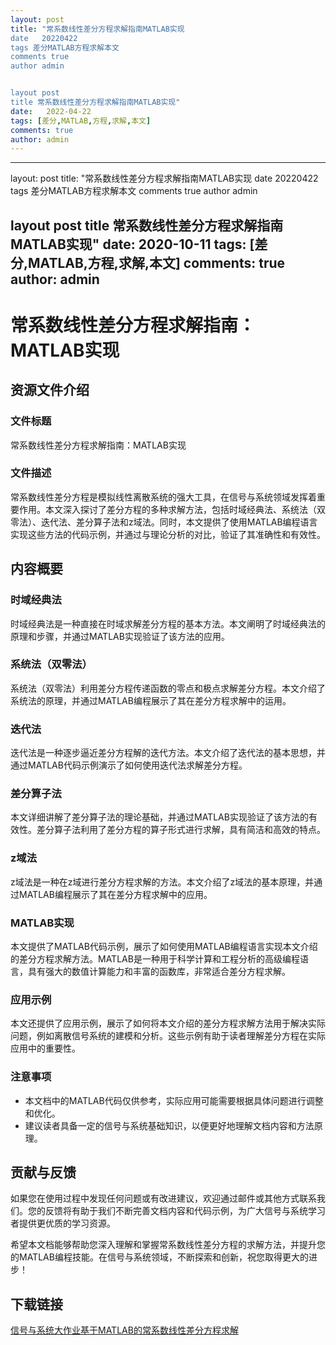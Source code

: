 ```yaml
---
layout: post
title: "常系数线性差分方程求解指南MATLAB实现
date   20220422
tags 差分MATLAB方程求解本文
comments true
author admin


layout post
title 常系数线性差分方程求解指南MATLAB实现"
date:   2022-04-22
tags: [差分,MATLAB,方程,求解,本文]
comments: true
author: admin
---
```

---
layout: post
title: "常系数线性差分方程求解指南MATLAB实现
date   20220422
tags 差分MATLAB方程求解本文
comments true
author admin


layout post
title 常系数线性差分方程求解指南MATLAB实现"
date:   2020-10-11
tags: [差分,MATLAB,方程,求解,本文]
comments: true
author: admin
---
# **常系数线性差分方程求解指南：MATLAB实现**

## 资源文件介绍

### 文件标题
常系数线性差分方程求解指南：MATLAB实现

### 文件描述

常系数线性差分方程是模拟线性离散系统的强大工具，在信号与系统领域发挥着重要作用。本文深入探讨了差分方程的多种求解方法，包括时域经典法、系统法（双零法）、迭代法、差分算子法和z域法。同时，本文提供了使用MATLAB编程语言实现这些方法的代码示例，并通过与理论分析的对比，验证了其准确性和有效性。

## 内容概要

### 时域经典法

时域经典法是一种直接在时域求解差分方程的基本方法。本文阐明了时域经典法的原理和步骤，并通过MATLAB实现验证了该方法的应用。

### 系统法（双零法）

系统法（双零法）利用差分方程传递函数的零点和极点求解差分方程。本文介绍了系统法的原理，并通过MATLAB编程展示了其在差分方程求解中的运用。

### 迭代法

迭代法是一种逐步逼近差分方程解的迭代方法。本文介绍了迭代法的基本思想，并通过MATLAB代码示例演示了如何使用迭代法求解差分方程。

### 差分算子法

本文详细讲解了差分算子法的理论基础，并通过MATLAB实现验证了该方法的有效性。差分算子法利用了差分方程的算子形式进行求解，具有简洁和高效的特点。

### z域法

z域法是一种在z域进行差分方程求解的方法。本文介绍了z域法的基本原理，并通过MATLAB编程展示了其在差分方程求解中的应用。

### MATLAB实现

本文提供了MATLAB代码示例，展示了如何使用MATLAB编程语言实现本文介绍的差分方程求解方法。MATLAB是一种用于科学计算和工程分析的高级编程语言，具有强大的数值计算能力和丰富的函数库，非常适合差分方程求解。

### 应用示例

本文还提供了应用示例，展示了如何将本文介绍的差分方程求解方法用于解决实际问题，例如离散信号系统的建模和分析。这些示例有助于读者理解差分方程在实际应用中的重要性。

### 注意事项

- 本文档中的MATLAB代码仅供参考，实际应用可能需要根据具体问题进行调整和优化。
- 建议读者具备一定的信号与系统基础知识，以便更好地理解文档内容和方法原理。

## 贡献与反馈

如果您在使用过程中发现任何问题或有改进建议，欢迎通过邮件或其他方式联系我们。您的反馈将有助于我们不断完善文档内容和代码示例，为广大信号与系统学习者提供更优质的学习资源。

希望本文档能够帮助您深入理解和掌握常系数线性差分方程的求解方法，并提升您的MATLAB编程技能。在信号与系统领域，不断探索和创新，祝您取得更大的进步！

## 下载链接

[信号与系统大作业基于MATLAB的常系数线性差分方程求解](https://pan.quark.cn/s/861fe6c5d293)